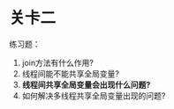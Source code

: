 # 关卡二

练习题：

1. join方法有什么作用?
2. 线程间能不能共享全局变量?
3. **线程间共享全局变量会出现什么问题?**
4. 如何解决多线程共享全局变量出现的问题?







